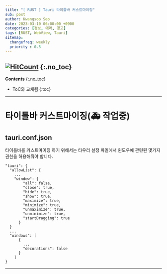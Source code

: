 ```yaml
---
title: "[ RUST ] Tauri 타이틀바 커스트마이징" 
sub: post
author: Kwangsoo Seo
date: 2023-03-10 06:00:00 +0900
categories: [정보, 에러, 경고]
tags: [RUST, WebView, Tauri]
sitemap:
  changefreq: weekly
  priority : 0.5
---
```

[![HitCount](https://hits.dwyl.com/MonosLab/post26.svg?style=flat-square&show=unique)](http://hits.dwyl.com/MonosLab/post26)
{:.no_toc}
---
**Contents**
{:.no_toc}

* ToC와 교체됨
{:toc}  

---
# 타이틀바 커스트마이징(🚑 작업중)   

## tauri.conf.json

타이틀바를 커스트마이징 하기 위해서는 타우리 설정 파일에서 윈도우에 관련된 몇가지 권한을 허용해줘야 합니다.   
```   
"tauri": {
  "allowList": {
    ...
    "window": {
        "all": false,
        "close": true,
        "hide": true,
        "show": true,
        "maximize": true,
        "minimize": true,
        "unmaximize": true,
        "unminimize": true,
        "startDragging": true
      }
  }
  ...
  "windows": [
      {
        ...
        "decorations": false
      }
    ]
}
```   
---

